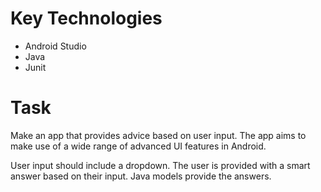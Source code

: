 # Key Technologies

* Android Studio
* Java
* Junit

# Task

Make an app that provides advice based on user input. The app aims to make use of a wide range of advanced UI features in Android.

User input should include a dropdown. The user is provided with a smart answer based on their input. Java models provide the answers.
